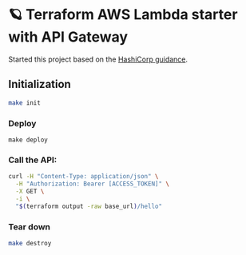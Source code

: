 # 🪐 Terraform AWS Lambda starter with API Gateway

Started this project based on the [HashiCorp guidance](https://learn.hashicorp.com/tutorials/terraform/lambda-api-gateway?in=terraform/aws).

## Initialization
```bash
make init
```

### Deploy
```
make deploy
```

### Call the API:
```bash
curl -H "Content-Type: application/json" \
  -H "Authorization: Bearer [ACCESS_TOKEN]" \
  -X GET \
  -i \
  "$(terraform output -raw base_url)/hello"
```

### Tear down
```bash
make destroy
```